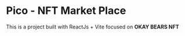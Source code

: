 # Pico - NFT Market Place

This is a project built with ReactJs + Vite focused on **OKAY BEARS NFT**

